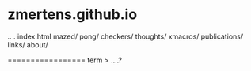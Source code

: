 # zmertens.github.io

..
.
index.html
mazed/
pong/
checkers/
thoughts/
	xmacros/
publications/
links/
about/


=================
term > ....?
